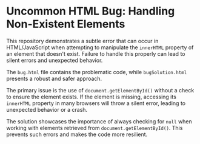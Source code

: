 # Uncommon HTML Bug: Handling Non-Existent Elements

This repository demonstrates a subtle error that can occur in HTML/JavaScript when attempting to manipulate the `innerHTML` property of an element that doesn't exist.  Failure to handle this properly can lead to silent errors and unexpected behavior.

The `bug.html` file contains the problematic code, while `bugSolution.html` presents a robust and safer approach.

The primary issue is the use of `document.getElementById()` without a check to ensure the element exists.  If the element is missing, accessing its `innerHTML` property in many browsers will throw a silent error, leading to unexpected behavior or a crash.

The solution showcases the importance of always checking for `null` when working with elements retrieved from `document.getElementById()`.  This prevents such errors and makes the code more resilient.